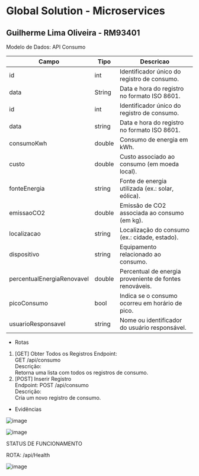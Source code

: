 # Global Solution - Microservices</br>
## Guilherme Lima Oliveira - RM93401

Modelo de Dados:   API Consumo 


| Campo  | Tipo |Descricao |
| ------------- | ------------- |------------- |
| id  | int  | Identificador único do registro de consumo.   |
| data   | String  | Data e hora do registro no formato ISO 8601.   |
id 	      |            int 	| Identificador único do registro de consumo. 
data 	     |           string |	Data e hora do registro no formato ISO 8601. 
consumoKwh 	|          double 	| Consumo de energia em kWh. 
custo 	     |         double 	| Custo associado ao consumo (em moeda local). 
fonteEnergia 	|        string 	| Fonte de energia utilizada (ex.: solar, eólica). 
emissaoCO2 	   |       double 	| Emissão de CO2 associada ao consumo (em kg). 
localizacao 	  |      string 	| Localização do consumo (ex.: cidade, estado). 
dispositivo 	   |     string 	| Equipamento relacionado ao consumo. 
percentualEnergiaRenovavel |	double |	Percentual de energia proveniente de fontes renováveis.
picoConsumo 	      |  bool |	 Indica se o consumo ocorreu em horário de pico. 
usuarioResponsavel 	|  string |	Nome ou identificador do usuário responsável. 
  
  - Rotas 
1.	[GET] Obter Todos os Registros 
Endpoint:</br>
GET /api/consumo</br> 
Descrição: </br>
Retorna uma lista com todos os registros de consumo.</br> 
2.	[POST] Inserir Registro</br> 
Endpoint: POST /api/consumo </br>
Descrição: </br>
Cria um novo registro de consumo. 

- Evidências

![image](https://github.com/user-attachments/assets/159531cf-1813-4f76-a0a4-3280c937d958)

![image](https://github.com/user-attachments/assets/891a5ebe-51e1-41be-ab6e-1781c0532d99)

STATUS DE FUNCIONAMENTO 

ROTA: /api/Health

![image](https://github.com/user-attachments/assets/e1386d2d-521f-4c10-b34e-b6bef83ea264)
